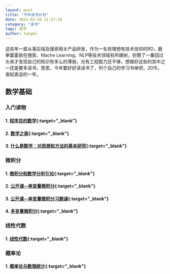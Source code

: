 ```yaml
---
layout: post
title: "今年读书计划"
date: 2015-03-28 11:57:19
category: "读书"
tags: 读书
author: tangmi
---
```

这些年一直从事后端及搜索相关产品研发，作为一名有理想有技术信仰的RD，磨拳霍霍欲在搜索、Mache Learning、NLP等技术领域有所建树，折腾了一番回过头来才发现自己的知识有多么的薄弱，光有工程能力还不够，想做好这些的其中之一还是要多读书，恩恩，今年要好好读读书了，列个自己的学习书单吧，2015，奋起直追的一年。
<!--break-->

## 数学基础

### 入门读物

#### 1. [程序员的数学](http://book.douban.com/subject/19949020/){:target="_blank"}

#### 2. [数学之美](http://book.douban.com/subject/10750155/){:target="_blank"}

#### 3. [什么是数学：对思想和方法的基本研究](http://book.douban.com/subject/10455982/){:target="_blank"}

### 微积分

#### 1. [微积分和数学分析引论](http://book.douban.com/subject/1281343/){:target="_blank"}

#### 2. [公开课--单变量微积分](http://study.163.com/plan/planIntroduction.htm?id=1200133){:target="_blank"}  

#### 3. [公开课--单变量微积分习题课](http://study.163.com/plan/planIntroduction.htm?id=1200153){:target="_blank"}  

#### 4. [多变量微积分](http://study.163.com/plan/planIntroduction.htm?id=1200069){:target="_blank"}

### 线性代数

#### 1. [线性代数](http://book.douban.com/subject/2016789/){:target="_blank"}

### 概率论

#### 1. [概率论与数理统计](http://book.douban.com/subject/2201479/){:target="_blank"}
